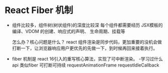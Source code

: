 # React Fiber 机制

- 组件比较多，组件树(树状组件)的深度比较深
  每个组件都需要经历 JSX模板的编译、VDOM 的创建、响应式的声明、
  生命周期、挂载等

  怎么办？核心问题是什么？
  react 组件渲染是同步代码，更加重要的没机会做
  打断一下，让浏览器响应用户更优先的先做一下，到时候再回来接着执行。

- fiber 机制是 react 16引入的重写核心算法，实现了可中断渲染。
  -学习过什么 api 类似fiber
  可打断可持续
  requestAnimationFrame
  requestIdleCallback